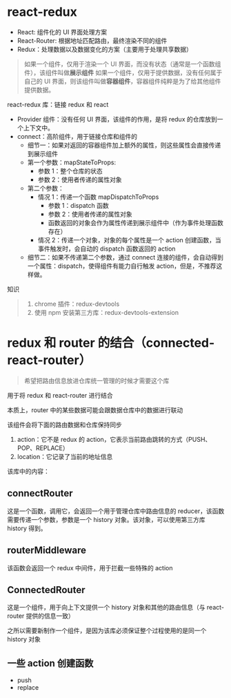 # react-redux

- React: 组件化的 UI 界面处理方案
- React-Router: 根据地址匹配路由，最终渲染不同的组件
- Redux：处理数据以及数据变化的方案（主要用于处理共享数据）

> 如果一个组件，仅用于渲染一个 UI 界面，而没有状态（通常是一个函数组件），该组件叫做**展示组件**
> 如果一个组件，仅用于提供数据，没有任何属于自己的 UI 界面，则该组件叫做**容器组件**，容器组件纯粹是为了给其他组件提供数据。

react-redux 库：链接 redux 和 react

- Provider 组件：没有任何 UI 界面，该组件的作用，是将 redux 的仓库放到一个上下文中。
- connect：高阶组件，用于链接仓库和组件的
  - 细节一：如果对返回的容器组件加上额外的属性，则这些属性会直接传递到展示组件
  - 第一个参数：mapStateToProps:
    - 参数 1：整个仓库的状态
    - 参数 2：使用者传递的属性对象
  - 第二个参数：
    - 情况 1：传递一个函数 mapDispatchToProps
      - 参数 1：dispatch 函数
      - 参数 2：使用者传递的属性对象
      - 函数返回的对象会作为属性传递到展示组件中（作为事件处理函数存在）
    - 情况 2：传递一个对象，对象的每个属性是一个 action 创建函数，当事件触发时，会自动的 dispatch 函数返回的 action
  - 细节二：如果不传递第二个参数，通过 connect 连接的组件，会自动得到一个属性：dispatch，使得组件有能力自行触发 action，但是，不推荐这样做。

知识

> 1. chrome 插件：redux-devtools
> 2. 使用 npm 安装第三方库：redux-devtools-extension

# redux 和 router 的结合（connected-react-router）

> 希望把路由信息放进仓库统一管理的时候才需要这个库

用于将 redux 和 react-router 进行结合

本质上，router 中的某些数据可能会跟数据仓库中的数据进行联动

该组件会将下面的路由数据和仓库保持同步

1. action：它不是 redux 的 action，它表示当前路由跳转的方式（PUSH、POP、REPLACE）
2. location：它记录了当前的地址信息

该库中的内容：

## connectRouter

这是一个函数，调用它，会返回一个用于管理仓库中路由信息的 reducer，该函数需要传递一个参数，参数是一个 history 对象。该对象，可以使用第三方库 history 得到。

## routerMiddleware

该函数会返回一个 redux 中间件，用于拦截一些特殊的 action

## ConnectedRouter

这是一个组件，用于向上下文提供一个 history 对象和其他的路由信息（与 react-router 提供的信息一致）

之所以需要新制作一个组件，是因为该库必须保证整个过程使用的是同一个 history 对象

## 一些 action 创建函数

- push
- replace
